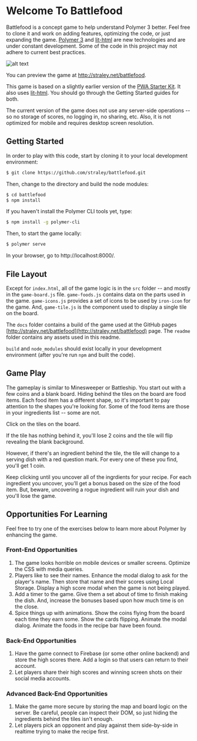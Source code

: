 # Welcome To Battlefood

Battlefood is a concept game to help understand Polymer 3 better. Feel free to clone it and work on adding features, optimizing the code, or just expanding the game. [Polymer 3](https://www.polymer-project.org/) and [lit-html](https://lit-html.polymer-project.org/) are new technologies and are under constant development. Some of the code in this project may not adhere to current best practices.

![alt text](https://github.com/straley/battlefood/blob/master/readme/gameplay.png?raw=true "Example Game")

You can preview the game at http://straley.net/battlefood.

This game is based on a slightly earlier version of the [PWA Starter Kit](https://pwa-starter-kit.polymer-project.org/). It also uses [lit-html](https://lit-html.polymer-project.org/). You should go through the Getting Started guides for both.

The current version of the game does not use any server-side operations -- so no storage of scores, no logging in, no sharing, etc. Also, it is not optimized for mobile and requires desktop screen resolution.

## Getting Started

In order to play with this code, start by cloning it to your local development environment:

```bash
$ git clone https://github.com/straley/battlefood.git
```

Then, change to the directory and build the node modules:

```bash
$ cd battlefood
$ npm install
```

If you haven't install the Polymer CLI tools yet, type:

```bash
$ npm install -g polymer-cli
```

Then, to start the game locally:

```bash
$ polymer serve
```

In your browser, go to http://localhost:8000/.

## File Layout

Except for `index.html`, all of the game logic is in the `src` folder -- and mostly in the `game-board.js` file. `game-foods.js` contains data on the parts used in the game. `game-icons.js` provides a set of icons to be used by `iron-icon` for the game. And, `game-tile.js` is the component used to display a single tile on the board.

The `docs` folder contains a build of the game used at the GitHub pages [http://straley.net/battlefood](http://straley.net/battlefood) page. The `readme` folder contains any assets used in this readme.

`build` and `node_modules` should exist locally in your development environment (after you're run `npm` and built the code).

## Game Play

The gameplay is similar to Minesweeper or Battleship. You start out with a few coins and a blank board. Hiding behind the tiles on the board are food items. Each food item has a different shape, so it's important to pay attention to the shapes you're looking for. Some of the food items are those in your ingredients list -- some are not.

Click on the tiles on the board.

If the tile has nothing behind it, you'll lose 2 coins and the tile will flip revealing the blank background.

However, if there's an ingredient behind the tile, the tile will change to a serving dish with a red question mark. For every one of these you find, you'll get 1 coin.

Keep clicking until you uncover all of the ingrdients for your recipe. For each ingredient you uncover, you'll get a bonus based on the size of the food item. But, beware, uncovering a rogue ingredient will ruin your dish and you'll lose the game.

## Opportunities For Learning

Feel free to try one of the exercises below to learn more about Polymer by enhancing the game.

### Front-End Opportunities

1. The game looks horrible on mobile devices or smaller screens. Optimize the CSS with media queries.
2. Players like to see their names. Enhance the modal dialog to ask for the player's name. Then store that name and their scores using Local Storage. Display a high score modal when the game is not being played.
3. Add a timer to the game. Give them a set about of time to finish making the dish. And, increase the bonuses based upon how much time is on the close.
4. Spice things up with animations. Show the coins flying from the board each time they earn some. Show the cards flipping. Animate the modal dialog. Animate the foods in the recipe bar have been found.

### Back-End Opportunities

1. Have the game connect to Firebase (or some other online backend) and store the high scores there. Add a login so that users can return to their account.
2. Let players share their high scores and winning screen shots on their social media accounts.

### Advanced Back-End Opportunities

1. Make the game more secure by storing the map and board logic on the server. Be careful, people can inspect their DOM, so just hiding the ingredients behind the tiles isn't enough.
2. Let players pick an opponent and play against them side-by-side in realtime trying to make the recipe first.
